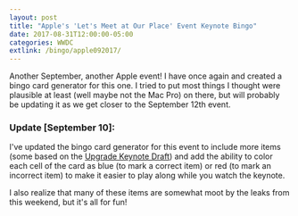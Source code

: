 ```yaml
---
layout: post
title: "Apple's 'Let's Meet at Our Place' Event Keynote Bingo"
date: 2017-08-31T12:00:00-05:00
categories: WWDC
extlink: /bingo/apple092017/
---
```


Another September, another Apple event! I have once again and created a bingo card generator for this one.
I tried to put most things I thought were plausible at least (well maybe not the Mac Pro) on there, but
will probably be updating it as we get closer to the September 12th event.

### Update [September 10]:

I've updated the bingo card generator for this event to include more items (some based on the [Upgrade Keynote Draft](https://www.relay.fm/upgrade/157)) and add the ability to color each cell of the card as blue (to mark a correct item)
or red (to mark an incorrect item) to make it easier to play along while you watch the keynote.

I also realize that many of these items are somewhat moot by the leaks from this weekend, but it's all for fun!
